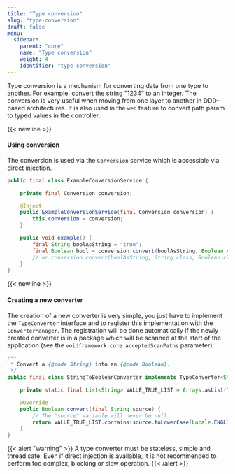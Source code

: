 ```yaml
---
title: "Type conversion"
slug: "type-conversion"
draft: false
menu:
  sidebar:
    parent: "core"
    name: "Type conversion"
    weight: 4
    identifier: "type-conversion"
---
```


Type conversion is a mechanism for converting data from one type to another. For example, convert the string "1234" to an integer. The conversion is very useful when moving from one layer to another in DDD-based architectures. It is also used in the `web` feature to convert path param to typed values in the controller.


{{< newline >}}
#### Using conversion

The conversion is used via the `Conversion` service which is accessible via direct injection.

```java
public final class ExampleConversionService {

    private final Conversion conversion;

    @Inject
    public ExampleConversionService(final Conversion conversion) {
        this.conversion = conversion;
    }

    public void example() {
        final String boolAsString = "true";
        final Boolean bool = conversion.convert(boolAsString, Boolean.class);
        // or conversion.convert(boolAsString, String.class, Boolean.class);
    }
}
```


{{< newline >}}
#### Creating a new converter

The creation of a new converter is very simple, you just have to implement the `TypeConverter` interface and to register this implementation with the `ConverterManager`. The registration will be done automatically if the newly created converter is in a package which will be scanned at the start of the application (see the `voidframework.core.acceptedScanPaths` parameter).

```java
/**
 * Convert a {@code String} into an {@code Boolean}.
 */
public final class StringToBooleanConverter implements TypeConverter<String, Boolean> {

    private static final List<String> VALUE_TRUE_LIST = Arrays.asList("1", "true", "y", "yes");

    @Override
    public Boolean convert(final String source) {
        // The "source" variable will never be null
        return VALUE_TRUE_LIST.contains(source.toLowerCase(Locale.ENGLISH));
    }
}
```

{{< alert "warning" >}}
A type converter must be stateless, simple and thread safe. Even if direct injection is available, it is not recommended to perform too complex, blocking or slow operation.
{{< /alert >}}

